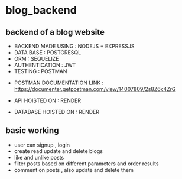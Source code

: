 # blog_backend  

## backend of a blog website

+ BACKEND MADE USING : NODEJS + EXPRESSJS    
+ DATA BASE : POSTGRESQL  
+ ORM : SEQUELIZE  
+ AUTHENTICATION : JWT  
+ TESTING : POSTMAN  

* POSTMAN DOCUMENTATION LINK : https://documenter.getpostman.com/view/14007809/2s8Z6x4ZrG  

* API HOISTED ON : RENDER   
* DATABASE HOISTED ON : RENDER  

## basic working    

+ user can signup , login  
+ create read update and delete blogs  
+ like and unlike posts  
+ filter posts based on different parameters  and order results  
+ comment on posts , also update and delete them
